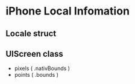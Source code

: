 # iPhone Local Infomation

## Locale struct

## UIScreen class
- pixels ( .nativBounds )
- points ( .bounds )
